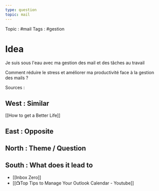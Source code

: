 ```yaml
---
type: question
topic: mail
---
```

Topic : #mail 
Tags : #gestion 

# Idea
Je suis sous l'eau avec ma gestion des mail et des tâches au travail

Comment réduire le stress et améliorer ma productivité face à la gestion des mails ?


Sources :

## West : Similar
[[How to get a Better Life]]

## East : Opposite

## North : Theme / Question

## South : What does it lead to

- [[Inbox Zero]]
- [[📺Top Tips to Manage Your Outlook Calendar - Youtube]]

